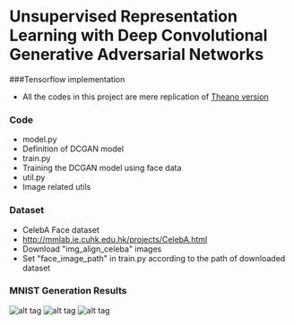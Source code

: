 # Unsupervised Representation Learning with Deep Convolutional Generative Adversarial Networks

###Tensorflow implementation
  * All the codes in this project are mere replication of [Theano version](https://github.com/Newmu/dcgan_code)

### Code
 * model.py
  * Definition of DCGAN model
 * train.py
  * Training the DCGAN model using face data
 * util.py
  * Image related utils 
 
### Dataset
 * CelebA Face dataset 
  * http://mmlab.ie.cuhk.edu.hk/projects/CelebA.html
   * Download "img_align_celeba" images
   * Set "face_image_path" in train.py according to the path of downloaded dataset

### MNIST Generation Results
![alt tag](https://github.com/jazzsaxmafia/dcgan_tensorflow/blob/master/mnist/vis/sample_0.jpg)
![alt tag](https://github.com/jazzsaxmafia/dcgan_tensorflow/blob/master/mnist/vis/sample_1.jpg)
![alt tag](https://github.com/jazzsaxmafia/dcgan_tensorflow/blob/master/mnist/vis/sample_15.jpg)

